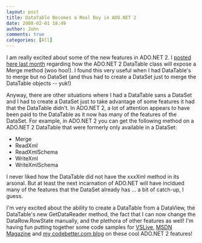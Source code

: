 ```yaml
---
layout: post
title: DataTable Becomes a Real Boy in ADO.NET 2
date: 2008-02-01 18:49
author: John
comments: true
categories: [All]
---
```

<P>I am really excited about some of the new features in ADO.NET 2. I <A href="/blogs/john.papa/archive/2005/03/30/ADO_NET_2_DataTable_Merge.aspx">posted here last month</A> regarding how the ADO.NET 2 DataTable class will expose a Merge method (woo hoo!).&nbsp;I found this very useful when I had DataTable's to merge but no DataSet (and thus had to create a DataSet just to merge the DataTable objects -- yuk!) </P> <P>Anyway, there are other situations where I had a DataTable sans a DataSet and I had to create a DataSet just to take advantage of some features it had that the DataTable didn't. In ADO.NET 2, a lot of attention appears to have been paid to the DataTable as it now has many of the features of the DataSet. For example, in ADO.NET 2 you can get the following method on a ADO.NET 2 DataTable that were formerly only available in a DataSet:</P> <UL> <LI>Merge <LI>ReadXml <LI>ReadXmlSchema <LI>WriteXml <LI>WriteXmlSchema</LI></UL> <P>I never liked how the DataTable did not have the xxxXml method in its arsonal. But at least the next incarnation of ADO.NET will have incldued many of the features that the DataSet already has ... a bit of catch-up, I guess. </P> <P>I'm very excited about the ability to create a DataTable from a DataView, the DataTable's&nbsp;new GetDataReader method, the fact that&nbsp;I can now change the DataRow.RowState&nbsp;manually, and the plethora of other features as well! I'm having fun putting together some code samples for <A href="http://www.ftponline.com/conferences/vslive/2005/bo/">VSLive</A>, <A href="http://msdn.microsoft.com/msdnmag/">MSDN Magazine</A> and <A href="/blogs/john.papa">my codebetter.com blog</A> on these cool ADO.NET 2 features! </P> <P>&nbsp;</P>

